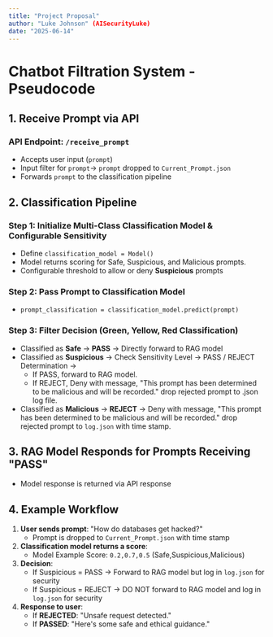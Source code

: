 ```yaml
---
title: "Project Proposal"
author: "Luke Johnson" (AISecurityLuke)
date: "2025‑06‑14"
---
```


# Chatbot Filtration System - Pseudocode

## 1. Receive Prompt via API

### API Endpoint: `/receive_prompt`

- Accepts user input (`prompt`)
- Input filter for `prompt`→ `prompt` dropped to `Current_Prompt.json`
- Forwards `prompt` to the classification pipeline

## 2. Classification Pipeline

### Step 1: Initialize Multi-Class Classification Model & Configurable Sensitivity

- Define `classification_model = Model()`
- Model returns scoring for Safe, Suspicious, and Malicious prompts.
- Configurable threshold to allow or deny **Suspicious** prompts

### Step 2: Pass Prompt to Classification Model

- `prompt_classification = classification_model.predict(prompt)`

### Step 3: Filter Decision (Green, Yellow, Red Classification)

- Classified as **Safe** → **PASS** → Directly forward to RAG model
- Classified as **Suspicious** → Check Sensitivity Level → PASS / REJECT Determination → 
	- If PASS, forward to RAG model. 
	- If REJECT, Deny with message, "This prompt has been determined to be malicious and will be recorded." drop rejected prompt to .json log file.
- Classified as **Malicious** → **REJECT** → Deny with message, "This prompt has been determined to be malicious and will be recorded." drop rejected prompt to `log.json` with time stamp.
## 3. RAG Model Responds for Prompts Receiving "PASS"
- Model response is returned via API response
## 4. Example Workflow

1. **User sends prompt**: "How do databases get hacked?"
   - Prompt is dropped to `Current_Prompt.json` with time stamp
2. **Classification model returns a score**:
   - Model Example Score: `0.2,0.7,0.5` (Safe,Suspicious,Malicious)
3. **Decision**:
   - If Suspicious = PASS → Forward to RAG model but log in `log.json` for security
   - If Suspicious = REJECT → DO NOT forward to RAG model and log in `log.json` for security
4. **Response to user**:
   - If **REJECTED**: "Unsafe request detected."
   - If **PASSED**: "Here's some safe and ethical guidance."
